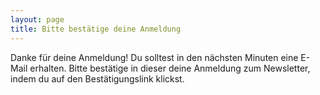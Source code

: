 ```yaml
---
layout: page
title: Bitte bestätige deine Anmeldung
---
```


Danke für deine Anmeldung! Du solltest in den nächsten Minuten eine E-Mail
erhalten. Bitte bestätige in dieser deine Anmeldung zum Newsletter, indem du
auf den Bestätigungslink klickst.
